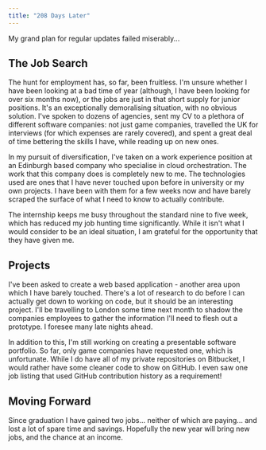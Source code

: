 ```yaml
---
title: "208 Days Later"
---
```


My grand plan for regular updates failed miserably...

## The Job Search

The hunt for employment has, so far, been fruitless.
I'm unsure whether I have been looking at a bad time of year (although, I have been looking for over six months now),
or the jobs are just in that short supply for junior positions.
It's an exceptionally demoralising situation, with no obvious solution.
I've spoken to dozens of agencies, sent my CV to a plethora of different software companies:
not just game companies, travelled the UK for interviews (for which expenses are rarely covered),
and spent a great deal of time bettering the skills I have, while reading up on new ones.

In my pursuit of diversification, I've taken on a work experience position at an Edinburgh based company who specialise in cloud orchestration.
The work that this company does is completely new to me.
The technologies used are ones that I have never touched upon before in university or my own projects.
I have been with them for a few weeks now and have barely scraped the surface of what I need to know to actually contribute.

The internship keeps me busy throughout the standard nine to five week, which has reduced my job hunting time significantly.
While it isn't what I would consider to be an ideal situation, I am grateful for the opportunity that they have given me.

## Projects

I've been asked to create a web based application - another area upon which I have barely touched.
There's a lot of research to do before I can actually get down to working on code, but it should be an interesting project.
I'll be travelling to London some time next month to shadow the companies employees to gather the information I'll need to flesh out a prototype.
I foresee many late nights ahead.

In addition to this, I'm still working on creating a presentable software portfolio.
So far, only game companies have requested one, which is unfortunate.
While I do have all of my private repositories on Bitbucket, I would rather have some cleaner code to show on GitHub.
I even saw one job listing that used GitHub contribution history as a requirement!

## Moving Forward

Since graduation I have gained two jobs... neither of which are paying... and lost a lot of spare time and savings.
Hopefully the new year will bring new jobs, and the chance at an income.

